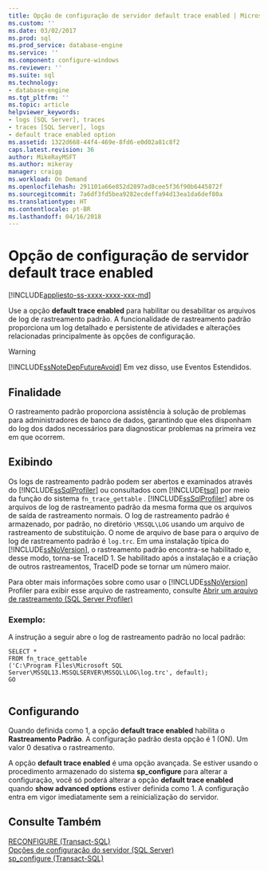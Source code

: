 ```yaml
---
title: Opção de configuração de servidor default trace enabled | Microsoft Docs
ms.custom: ''
ms.date: 03/02/2017
ms.prod: sql
ms.prod_service: database-engine
ms.service: ''
ms.component: configure-windows
ms.reviewer: ''
ms.suite: sql
ms.technology:
- database-engine
ms.tgt_pltfrm: ''
ms.topic: article
helpviewer_keywords:
- logs [SQL Server], traces
- traces [SQL Server], logs
- default trace enabled option
ms.assetid: 1322d668-44f4-469e-8fd6-e0d02a81c8f2
caps.latest.revision: 36
author: MikeRayMSFT
ms.author: mikeray
manager: craigg
ms.workload: On Demand
ms.openlocfilehash: 291101a66e852d2897ad8cee5f36f90b6445872f
ms.sourcegitcommit: 7a6df3fd5bea9282ecdeffa94d13ea1da6def80a
ms.translationtype: HT
ms.contentlocale: pt-BR
ms.lasthandoff: 04/16/2018
---
```

# <a name="default-trace-enabled-server-configuration-option"></a>Opção de configuração de servidor default trace enabled
[!INCLUDE[appliesto-ss-xxxx-xxxx-xxx-md](../../includes/appliesto-ss-xxxx-xxxx-xxx-md.md)]

  Use a opção **default trace enabled** para habilitar ou desabilitar os arquivos de log de rastreamento padrão. A funcionalidade de rastreamento padrão proporciona um log detalhado e persistente de atividades e alterações relacionadas principalmente às opções de configuração.  
  
> [!WARNING]  
>  [!INCLUDE[ssNoteDepFutureAvoid](../../includes/ssnotedepfutureavoid-md.md)] Em vez disso, use Eventos Estendidos.  
  
## <a name="purpose"></a>Finalidade  
 O rastreamento padrão proporciona assistência à solução de problemas para administradores de banco de dados, garantindo que eles disponham do log dos dados necessários para diagnosticar problemas na primeira vez em que ocorrem.  
  
## <a name="viewing"></a>Exibindo  
 Os logs de rastreamento padrão podem ser abertos e examinados através do [!INCLUDE[ssSqlProfiler](../../includes/sssqlprofiler-md.md)] ou consultados com [!INCLUDE[tsql](../../includes/tsql-md.md)] por meio da função do sistema `fn_trace_gettable` . [!INCLUDE[ssSqlProfiler](../../includes/sssqlprofiler-md.md)] abre os arquivos de log de rastreamento padrão da mesma forma que os arquivos de saída de rastreamento normais. O log de rastreamento padrão é armazenado, por padrão, no diretório `\MSSQL\LOG` usando um arquivo de rastreamento de substituição. O nome de arquivo de base para o arquivo de log de rastreamento padrão é `log.trc`. Em uma instalação típica do [!INCLUDE[ssNoVersion](../../includes/ssnoversion-md.md)], o rastreamento padrão encontra-se habilitado e, desse modo, torna-se TraceID 1. Se habilitado após a instalação e a criação de outros rastreamentos, TraceID pode se tornar um número maior.  
  
 Para obter mais informações sobre como usar o [!INCLUDE[ssNoVersion](../../includes/ssnoversion-md.md)] Profiler para exibir esse arquivo de rastreamento, consulte [Abrir um arquivo de rastreamento &#40;SQL Server Profiler&#41;](../../tools/sql-server-profiler/open-a-trace-file-sql-server-profiler.md)  
  
### <a name="example"></a>Exemplo:  
 A instrução a seguir abre o log de rastreamento padrão no local padrão:  
  
```  
SELECT *   
FROM fn_trace_gettable  
('C:\Program Files\Microsoft SQL Server\MSSQL13.MSSQLSERVER\MSSQL\LOG\log.trc', default);  
GO  
  
```  
  
## <a name="configuring"></a>Configurando  
 Quando definida como 1, a opção **default trace enabled** habilita o **Rastreamento Padrão**. A configuração padrão desta opção é 1 (ON). Um valor 0 desativa o rastreamento.  
  
 A opção **default trace enabled** é uma opção avançada. Se estiver usando o procedimento armazenado do sistema **sp_configure** para alterar a configuração, você só poderá alterar a opção **default trace enabled** quando **show advanced options** estiver definida como 1. A configuração entra em vigor imediatamente sem a reinicialização do servidor.  
  
## <a name="see-also"></a>Consulte Também  
 [RECONFIGURE &#40;Transact-SQL&#41;](../../t-sql/language-elements/reconfigure-transact-sql.md)   
 [Opções de configuração do servidor &#40;SQL Server&#41;](../../database-engine/configure-windows/server-configuration-options-sql-server.md)   
 [sp_configure &#40;Transact-SQL&#41;](../../relational-databases/system-stored-procedures/sp-configure-transact-sql.md)  
  
  
